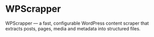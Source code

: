 # WPScrapper
WPScrapper — a fast, configurable WordPress content scraper that extracts posts, pages, media and metadata into structured files.
